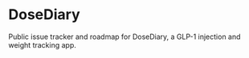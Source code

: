 # DoseDiary
Public issue tracker and roadmap for DoseDiary, a GLP-1 injection and weight tracking app.
